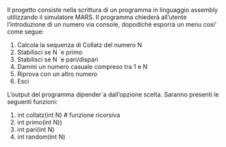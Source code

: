 Il progetto consiste nella scrittura di un programma in linguaggio assembly utilizzando
il simulatore MARS. Il programma chiederà all’utente l’introduzione di un numero via
console, dopodichè esporrà un menu cosi’ come segue:

1. Calcola la sequenza di Collatz del numero N
2. Stabilisci se N `e primo
3. Stabilisci se N `e pari/dispari
4. Dammi un numero casuale compreso tra 1 e N
5. Riprova con un altro numero
6. Esci

L’output del programma dipender`a dall’opzione scelta.
Saranno presenti le seguenti funzioni:

1. int collatz(int N) # funzione ricorsiva
2. int primo(int N))
3. int pari(int N)
4. int random(int N)
